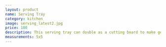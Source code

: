 ```yaml
---
layout: product
name: Serving Tray
category: kitchen
image: serving_latest2.jpg
price: 100
description: This serving tray can double as a cutting board to make getting the snacks out to the guest happen sooner.
measurements: 5x5
---
```

